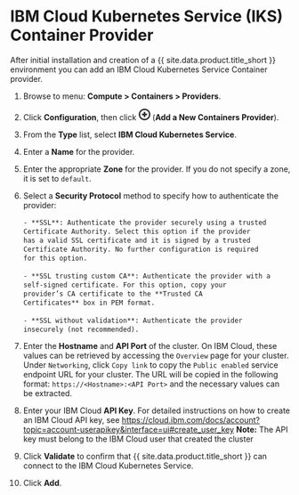 ---
---

# IBM Cloud Kubernetes Service (IKS) Container Provider

After initial installation and creation of a {{ site.data.product.title_short }}
environment you can add an IBM Cloud Kubernetes Service Container provider.

1.  Browse to menu: **Compute > Containers > Providers**.

2.  Click **Configuration**, then
    click ![Add a New Containers Provider](../../images/1862.png)
     (**Add a New Containers Provider**).

3.  From the **Type** list, select **IBM Cloud Kubernetes Service**.

4.  Enter a **Name** for the provider.

5.  Enter the appropriate **Zone** for the provider. If you do not
    specify a zone, it is set to `default`.

6.  Select a **Security Protocol** method to specify how to
    authenticate the provider:

        - **SSL**: Authenticate the provider securely using a trusted
        Certificate Authority. Select this option if the provider
        has a valid SSL certificate and it is signed by a trusted
        Certificate Authority. No further configuration is required
        for this option.

        - **SSL trusting custom CA**: Authenticate the provider with a
        self-signed certificate. For this option, copy your
        provider’s CA certificate to the **Trusted CA
        Certificates** box in PEM format.

        - **SSL without validation**: Authenticate the provider
        insecurely (not recommended).

7.  Enter the **Hostname** and **API Port** of the cluster. On IBM Cloud,
these values can be retrieved by accessing the `Overview` page for your cluster.
Under `Networking`, click `Copy link` to copy the `Public enabled` service endpoint
URL for your cluster. The URL will be copied in the following
format: `https://<Hostname>:<API Port>` and the necessary values can be extracted.

8.  Enter your IBM Cloud **API Key**. For detailed instructions on how to
create an IBM Cloud API key, see https://cloud.ibm.com/docs/account?topic=account-userapikey&interface=ui#create_user_key
**Note:** The API key must belong to the IBM Cloud user that created the cluster

9.  Click **Validate** to confirm that {{ site.data.product.title_short }} can connect
    to the IBM Cloud Kubernetes Service.

10. Click **Add**.

